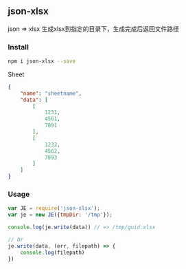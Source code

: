 json-xlsx
---
json => xlsx 生成xlsx到指定的目录下，生成完成后返回文件路径

### Install
```sh
npm i json-xlsx --save
```
Sheet
```json
{
    "name": "sheetname",
    "data": [
        [
            1231,
            4561,
            7891
        ],
        [
            1232,
            4562,
            7893
        ]
    ]
}
```

### Usage
```js
var JE = require('json-xlsx');
var je = new JE({tmpDir: '/tmp'});

console.log(je.write(data)) // => /tmp/guid.xlsx

// Or
je.write(data, (err, filepath) => {
    console.log(filepath)
})
```

